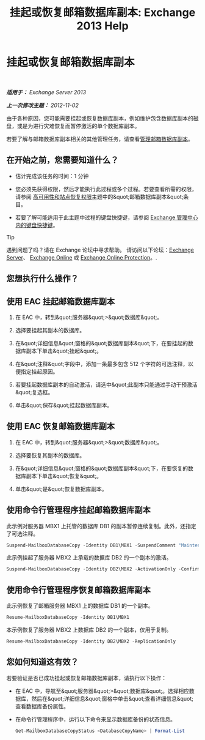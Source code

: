 ﻿---
title: '挂起或恢复邮箱数据库副本: Exchange 2013 Help'
TOCTitle: 挂起或恢复邮箱数据库副本
ms:assetid: 96aa1b82-3e15-4215-843e-3d583af9504b
ms:mtpsurl: https://technet.microsoft.com/zh-cn/library/Dd298159(v=EXCHG.150)
ms:contentKeyID: 50491202
ms.date: 05/21/2018
mtps_version: v=EXCHG.150
ms.translationtype: MT
---

# 挂起或恢复邮箱数据库副本

 

_**适用于：** Exchange Server 2013_

_**上一次修改主题：** 2012-11-02_

由于各种原因，您可能需要挂起或恢复数据库副本，例如维护包含数据库副本的磁盘，或是为进行灾难恢复而暂停激活的单个数据库副本。

若要了解与邮箱数据库副本相关的其他管理任务，请查看[管理邮箱数据库副本](managing-mailbox-database-copies-exchange-2013-help.md)。

## 在开始之前，您需要知道什么？

  - 估计完成该任务的时间：1 分钟

  - 您必须先获得权限，然后才能执行此过程或多个过程。若要查看所需的权限，请参阅 [高可用性和站点恢复权限](high-availability-and-site-resilience-permissions-exchange-2013-help.md)主题中的\&quot;邮箱数据库副本\&quot;条目。

  - 若要了解可能适用于此主题中过程的键盘快捷键，请参阅 [Exchange 管理中心内的键盘快捷键](keyboard-shortcuts-in-the-exchange-admin-center-exchange-online-protection-help.md)。

> [!TIP]  
> 遇到问题了吗？请在 Exchange 论坛中寻求帮助。 请访问以下论坛：<a href="https://go.microsoft.com/fwlink/p/?linkid=60612">Exchange Server</a>、 <a href="https://go.microsoft.com/fwlink/p/?linkid=267542">Exchange Online</a> 或 <a href="https://go.microsoft.com/fwlink/p/?linkid=285351">Exchange Online Protection</a>。.


## 您想执行什么操作？

## 使用 EAC 挂起邮箱数据库副本

1.  在 EAC 中，转到\&quot;服务器\&quot;\>\&quot;数据库\&quot;。

2.  选择要挂起其副本的数据库。

3.  在\&quot;详细信息\&quot;窗格的\&quot;数据库副本\&quot;下，在要挂起的数据库副本下单击\&quot;挂起\&quot;。

4.  在\&quot;注释\&quot;字段中，添加一条最多包含 512 个字符的可选注释，以便指定挂起原因。

5.  若要挂起数据库副本的自动激活，请选中\&quot;此副本只能通过手动干预激活\&quot;复选框。

6.  单击\&quot;保存\&quot;挂起数据库副本。

## 使用 EAC 恢复邮箱数据库副本

1.  在 EAC 中，转到\&quot;服务器\&quot;\>\&quot;数据库\&quot;。

2.  选择要恢复其副本的数据库。

3.  在\&quot;详细信息\&quot;窗格的\&quot;数据库副本\&quot;下，在要恢复的数据库副本下单击\&quot;恢复\&quot;。

4.  单击\&quot;是\&quot;恢复数据库副本。

## 使用命令行管理程序挂起邮箱数据库副本

此示例对服务器 MBX1 上托管的数据库 DB1 的副本暂停连续复制。此外，还指定了可选注释。

```powershell
Suspend-MailboxDatabaseCopy -Identity DB1\MBX1 -SuspendComment "Maintenance on MBX1" -Confirm:$False
```

此示例挂起了服务器 MBX2 上承载的数据库 DB2 的一个副本的激活。

```powershell
Suspend-MailboxDatabaseCopy -Identity DB2\MBX2 -ActivationOnly -Confirm:$False
```

## 使用命令行管理程序恢复邮箱数据库副本

此示例恢复了邮箱服务器 MBX1 上的数据库 DB1 的一个副本。

```powershell
Resume-MailboxDatabaseCopy -Identity DB1\MBX1
```

本示例恢复了服务器 MBX2 上数据库 DB2 的一个副本，仅用于复制。

```powershell
Resume-MailboxDatabaseCopy -Identity DB2\MBX2 -ReplicationOnly
```

## 您如何知道这有效？

若要验证是否已成功挂起或恢复邮箱数据库副本，请执行以下操作：

  - 在 EAC 中，导航至\&quot;服务器\&quot;\>\&quot;数据库\&quot;。选择相应数据库，然后在\&quot;详细信息\&quot;窗格中单击\&quot;查看详细信息\&quot;查看数据库备份属性。

  - 在命令行管理程序中，运行以下命令来显示数据库备份的状态信息。
    
    ```powershell
    Get-MailboxDatabaseCopyStatus <DatabaseCopyName> | Format-List
    ```

